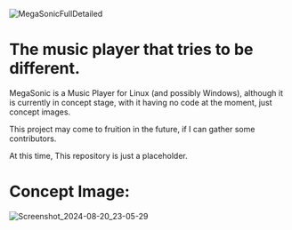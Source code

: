 ![MegaSonicFullDetailed](https://github.com/DavidRLTG/MegaSonic/assets/87834635/7ab13d14-c367-4164-9bc3-6c50b68c9244)

# The music player that tries to be different.
MegaSonic is a Music Player for Linux (and possibly Windows), although it is currently in concept stage, with it having no code at the moment, just concept images.

This project may come to fruition in the future, if I can gather some contributors.

At this time, This repository is just a placeholder.

# Concept Image:
![Screenshot_2024-08-20_23-05-29](https://github.com/user-attachments/assets/59b3a7dd-47fa-42cd-8817-e66ab00a98fe)
